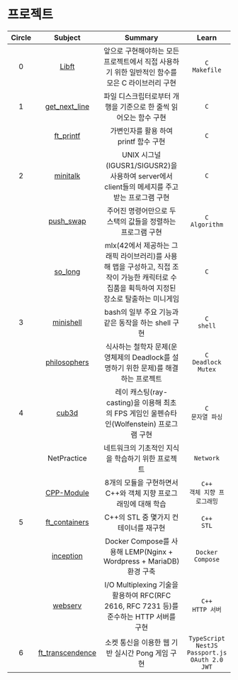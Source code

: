 # 프로젝트
| Circle | Subject | Summary | Learn |
| :---: | :---: | :---: | :---: |
| 0 | [Libft](https://github.com/Daeho-Son/42-Seoul/tree/master/libft) | 앞으로 구현해야하는 모든 프로젝트에서 직접 사용하기 위한 일반적인 함수를 모은 C 라이브러리 구현 | `C` <br> `Makefile` |
| 1 | [get_next_line](https://github.com/Daeho-Son/42-Seoul/tree/master/Circle-01/get_next_line) | 파일 디스크립터로부터 개행을 기준으로 한 줄씩 읽어오는 함수 구현 | `C` |
|   | [ft_printf](https://github.com/Daeho-Son/42-Seoul/tree/master/Circle-01/ft_printf) | 가변인자를 활용 하여 printf 함수 구현 | `C` |
| 2 | [minitalk](https://github.com/Daeho-Son/42-Seoul/tree/master/Circle-02/minitalk) | UNIX 시그널(IGUSR1/SIGUSR2)을 사용하여 server에서 client들의 메세지를 주고받는 프로그램 구현 | `C` |
|   | [push_swap](https://github.com/Daeho-Son/42-Seoul/tree/master/Circle-02/push_swap) | 주어진 명령어만으로 두 스택의 값들을 정렬하는 프로그램 구현 | `C` <br> `Algorithm` |
|   | [so_long](https://github.com/Daeho-Son/42-Seoul/tree/master/Circle-02/so_long) | mlx(42에서 제공하는 그래픽 라이브러리)를 사용해 맵을 구성하고, 직접 조작이 가능한 캐릭터로 수집품을 획득하여 지정된 장소로 탈출하는 미니게임 | `C` |
| 3 | [minishell](https://github.com/Daeho-Son/minishell) | bash의 일부 주요 기능과 같은 동작을 하는 shell 구현 | `C` <br> `shell` |
|   | [philosophers](https://github.com/Daeho-Son/42-Seoul/tree/master/Circle-03/philosophers) | 식사하는 철학자 문제(운영체제의 Deadlock를 설명하기 위한 문제)를 해결하는 프로젝트   | `C` <br> `Deadlock` <br> `Mutex` |
| 4 | [cub3d](https://github.com/Daeho-Son/cub3d) | 레이 캐스팅(ray-casting)을 이용해 최초의 FPS 게임인 울펜슈타인(Wolfenstein) 프로그램 구현 | `C` <br> `문자열 파싱` |
|   | NetPractice | 네트워크의 기초적인 지식을 학습하기 위한 프로젝트 | `Network` |
|   | [CPP-Module](https://github.com/Daeho-Son/CPP-Module) | 8개의 모듈을 구현하면서 C++와 객체 지향 프로그래밍에 대해 학습  | `C++` <br> `객체 지향 프로그래밍` |
| 5 | [ft_containers](https://github.com/Daeho-Son/42-Seoul/tree/master/Circle-05/ft_containers) | C++의 STL 중 몇가지 컨테이너를 재구현 | `C++` <br> `STL` |
|   | [inception](https://github.com/Daeho-Son/inception) | Docker Compose를 사용해 LEMP(Nginx + Wordpress + MariaDB) 환경 구축  | `Docker Compose` |
|   | [webserv](https://github.com/Daeho-Son/webserv) | I/O Multiplexing 기술을 활용하여 RFC(RFC 2616, RFC 7231 등)를 준수하는 HTTP 서버를 구현 | `C++` <br> `HTTP 서버` |
| 6 | [ft_transcendence](https://github.com/inssaPong/backend) | 소켓 통신을 이용한 웹 기반 실시간 Pong 게임 구현 | `TypeScript` <br> `NestJS` <br> `Passport.js` <br> `OAuth 2.0` <br> `JWT` |
